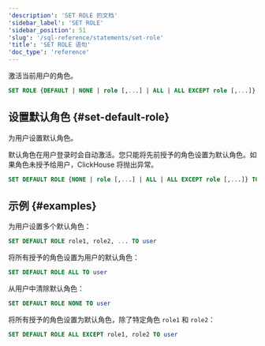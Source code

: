 ```yaml
---
'description': 'SET ROLE 的文档'
'sidebar_label': 'SET ROLE'
'sidebar_position': 51
'slug': '/sql-reference/statements/set-role'
'title': 'SET ROLE 语句'
'doc_type': 'reference'
---
```


激活当前用户的角色。

```sql
SET ROLE {DEFAULT | NONE | role [,...] | ALL | ALL EXCEPT role [,...]}
```

## 设置默认角色 {#set-default-role}

为用户设置默认角色。

默认角色在用户登录时会自动激活。您只能将先前授予的角色设置为默认角色。如果角色未授予给用户，ClickHouse 将抛出异常。

```sql
SET DEFAULT ROLE {NONE | role [,...] | ALL | ALL EXCEPT role [,...]} TO {user|CURRENT_USER} [,...]
```

## 示例 {#examples}

为用户设置多个默认角色：

```sql
SET DEFAULT ROLE role1, role2, ... TO user
```

将所有授予的角色设置为用户的默认角色：

```sql
SET DEFAULT ROLE ALL TO user
```

从用户中清除默认角色：

```sql
SET DEFAULT ROLE NONE TO user
```

将所有授予的角色设置为默认角色，除了特定角色 `role1` 和 `role2`：

```sql
SET DEFAULT ROLE ALL EXCEPT role1, role2 TO user
```
